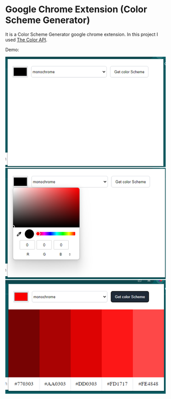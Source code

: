 # Google Chrome Extension (Color Scheme Generator)

It is a Color Scheme Generator google chrome extension. In this project I used [The Color API](https://www.thecolorapi.com/docs#schemes).

Demo:

![](./ScreenShort/1.png)
![](./ScreenShort/2.png)
![](./ScreenShort/3.png)